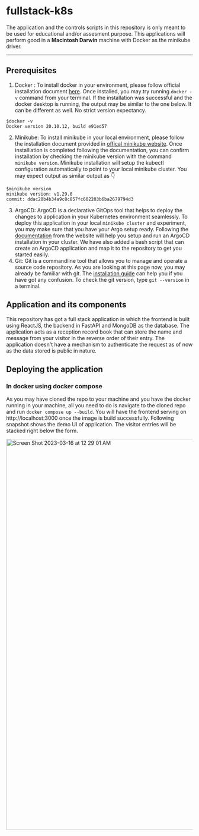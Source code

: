# fullstack-k8s

The application and the controls scripts in this repository is only meant to be used for educational and/or assesment purpose.
This applications will perform good in a __Macintosh Darwin__ machine with Docker as the minikube driver.

---

## Prerequisites
1. Docker : To install docker in your environment, please follow official installation document [here](https://docs.docker.com/desktop/install/mac-install/). Once installed, you may try running `docker -v` command from your terminal. If the installation was successful and the docker desktop is running, the output may be similar to the one below. It can be different as well. No strict version expectancy. 
```
$docker -v
Docker version 20.10.12, build e91ed57
```
2. Minikube: To install minikube in your local environment, please follow the installation document provided in [offical minikube website](https://minikube.sigs.k8s.io/docs/start/). Once installiation is completed following the documentation, you can confirm installation by checking the minikube version with the command `minikube version`. Minikube installation will setup the kubectl configuration automatically to point to your local minikube cluster. You may expect output as similar output as 👇
```
$minikube version
minikube version: v1.29.0
commit: ddac20b4b34a9c8c857fc602203b6ba2679794d3
```
3. ArgoCD: ArgoCD is a declarative GitOps tool that helps to deploy the changes to application in your Kubernetes environment seamlessly. To deploy this application in your local `minikube cluster` and experiment, you may make sure that you have your Argo setup ready. Following the [documentation](https://argo-cd.readthedocs.io/en/stable/#:~:text=Argo%20CD%20is%20implemented%20as,target%20state%20is%20considered%20OutOfSync%20.) from the website will help you setup and run an ArgoCD installation in your cluster. We have also added a bash script that can create an ArgoCD application and map it to the repository to get you started easily.
4. Git: Git is a commandline tool that allows you to manage and operate a source code repository. As you are looking at this page now, you may already be familiar with git. The [installation guide](https://git-scm.com/book/en/v2/Getting-Started-Installing-Git) can help you if you have got any confusion. To check the git version, type `git --version` in a terminal.

## Application and its components
This repository has got a full stack application in which the frontend is built using ReactJS, the backend in FastAPI and MongoDB as the database. The application acts as a reception record book that can store the name and message from your visitor in the reverse order of their entry.
The application doesn't have a mechanism to authenticate the request as of now as the data stored is public in nature.

## Deploying the application

### In docker using docker compose
As you may have cloned the repo to your machine and you have the docker running in your machine, all you need to do is navigate to the cloned repo and run `docker compose up --build`. You will have the frontend serving on http://localhost:3000 once the image is build successfully. Following snapshot shows the demo UI of application. The visitor entries will be stacked right below the form.

<img width="1052" alt="Screen Shot 2023-03-16 at 12 29 01 AM" src="https://user-images.githubusercontent.com/36253339/225545299-c0c2d20c-7557-4b7b-972b-2389c58cd706.png">
